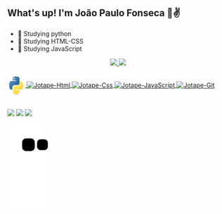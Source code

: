 
## What's up! I'm João Paulo Fonseca 😬✌ 

- 🌱 Studying python 
- 🍜 Studying HTML-CSS
- 🍙 Studying JavaScript

<div align="center" id = 'Table'>
  <a href="https://github.com/jotaFonseca">
  <img height="180em" src="https://github-readme-stats.vercel.app/api?username=jotaFonseca&show_icons=true&theme=radical&include_all_commits=true&count_private=true"/>
  <img height="180em" src="https://github-readme-stats.vercel.app/api/top-langs/?username=jotaFonseca&layout=compact&langs_count=7&theme=radical"/>
</div>
  <div style="display: inline_block" id = 'Badgets'><br>
  <img align="center" alt="Jotape-Python" height="50" width="40" src="https://raw.githubusercontent.com/devicons/devicon/master/icons/python/python-original.svg">
  <img align="center" alt="Jotape-Html" height="50" width="60" src="https://cdn.jsdelivr.net/gh/devicons/devicon/icons/html5/html5-plain-wordmark.svg" />
  <img align="center" alt="Jotape-Css" height="50" width="60" src="https://cdn.jsdelivr.net/gh/devicons/devicon/icons/css3/css3-plain-wordmark.svg" />
  <img align="center" alt="Jotape-JavaScript" height="50" width="60" src="https://cdn.jsdelivr.net/gh/devicons/devicon/icons/javascript/javascript-plain.svg" />
  <img align="center" alt="Jotape-Git" height="80" width="60" src="https://cdn.jsdelivr.net/gh/devicons/devicon/icons/git/git-plain-wordmark.svg" />
</div>
  
  ##
  
  <div id = 'Target-Links'>
    <a href="https://www.instagram.com/jotap3.png/" target="_blank"><img src="https://img.shields.io/badge/-Instagram-%23E4405F?style=for-the-badge&logo=instagram&logoColor=white" target="_blank"></a>
    <a href = "mailto:jpf.araujo99@hotmail.com"><img src="https://img.shields.io/badge/Microsoft_Outlook-0078D4?style=for-the-badge&logo=microsoft-outlook&logoColor=white"></a>
    <a href="https://www.linkedin.com/in/joão-paulo-fonseca-de-araújo-3a001120a" target="_blank"><img src="https://img.shields.io/badge/-LinkedIn-%230077B5?style=for-the-badge&logo=linkedin&logoColor=white" target="_blank"></a> 
   
   ![Snake animation](https://github.com/jotaFonseca/jotaFonseca/blob/output/github-contribution-grid-snake.svg)
   
  </div>
